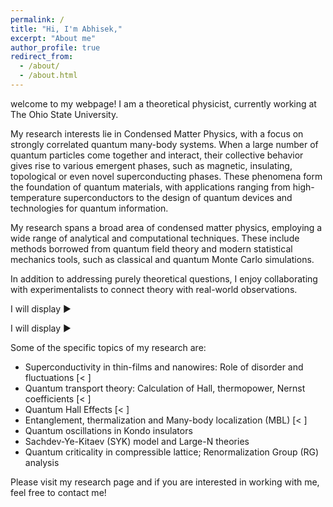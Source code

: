 ```yaml
---
permalink: /
title: "Hi, I'm Abhisek,"
excerpt: "About me"
author_profile: true
redirect_from: 
  - /about/
  - /about.html
---
```


welcome to my webpage! I am a theoretical physicist, currently working at The Ohio State University.

My research interests lie in Condensed Matter Physics, with a focus on strongly correlated quantum many-body systems. When a large number of quantum particles come together and interact, their collective behavior gives rise to various emergent phases, such as magnetic, insulating, topological or even novel superconducting phases. These phenomena form the foundation of quantum materials, with applications ranging from high-temperature superconductors to the design of quantum devices and technologies for quantum information.

My research spans a broad area of condensed matter physics, employing a wide range of analytical and computational techniques. These include methods borrowed from quantum field theory and modern statistical mechanics tools, such as classical and quantum Monte Carlo simulations.

In addition to addressing purely theoretical questions, I enjoy collaborating with experimentalists to connect theory with real-world observations.

<p>I will display &#9658;</p>
<p>I will display &#x25BA;</p>

Some of the specific topics of my research are:
* Superconductivity in thin-films and nanowires: Role of disorder and fluctuations [<  ] 
* Quantum transport theory: Calculation of Hall, thermopower, Nernst coefficients [<  ]
* Quantum Hall Effects [<  ]
* Entanglement, thermalization and Many-body localization (MBL) [<  ]
* Quantum oscillations in Kondo insulators  
* Sachdev-Ye-Kitaev (SYK) model and Large-N theories  
* Quantum criticality in compressible lattice; Renormalization Group (RG) analysis

Please visit my research page and if you are interested in working with me, feel free to contact me!
